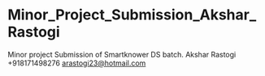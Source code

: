 # Minor_Project_Submission_Akshar_Rastogi
Minor project Submission of Smartknower DS batch.
Akshar Rastogi +918171498276 arastogi23@hotmail.com

